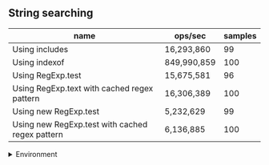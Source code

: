 ## String searching

|name|ops/sec|samples|
|-|-|-|
|Using includes|16,293,860|99|
|Using indexof|849,990,859|100|
|Using RegExp.test|15,675,581|96|
|Using RegExp.text with cached regex pattern|16,306,389|100|
|Using new RegExp.test|5,232,629|99|
|Using new RegExp.test with cached regex pattern|6,136,885|100|


<details>
<summary>Environment</summary>

* __Machine:__ linux x64 | 4 vCPUs | 7.6GB Mem
* __Run:__ Tue Nov 07 2023 23:50:11 GMT+0000 (Coordinated Universal Time)
</details>

<!--
{"environment":{"platform":"linux","arch":"x64","cpus":4,"totalMemory":7.6085662841796875},"benchmarks":[{"name":"Using includes","opsSec":16293859.970578752,"samples":5},{"name":"Using indexof","opsSec":849990858.8447713,"samples":8},{"name":"Using RegExp.test","opsSec":15675580.868070917,"samples":7},{"name":"Using RegExp.text with cached regex pattern","opsSec":16306389.364538735,"samples":6},{"name":"Using new RegExp.test","opsSec":5232628.65940039,"samples":8},{"name":"Using new RegExp.test with cached regex pattern","opsSec":6136885.244659559,"samples":7}]}-->
